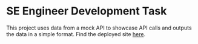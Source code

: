 # SE Engineer Development Task

This project uses data from a mock API to showcase API calls and outputs the data in a simple format.
Find the deployed site [here](https://rrms-coding-challenge-ahzuwycpl-summermcclintics-projects.vercel.app/).